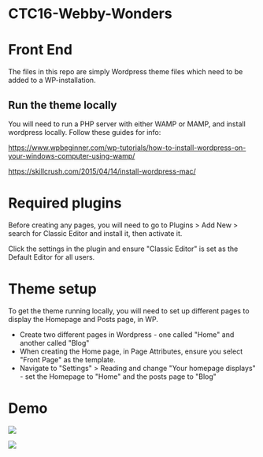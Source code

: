 # CTC16-Webby-Wonders

# Front End 

The files in this repo are simply Wordpress theme files which need to be added to a WP-installation.

## Run the theme locally
You will need to run a PHP server with either WAMP or MAMP, and install wordpress locally.  Follow these guides for info:

https://www.wpbeginner.com/wp-tutorials/how-to-install-wordpress-on-your-windows-computer-using-wamp/

https://skillcrush.com/2015/04/14/install-wordpress-mac/

# Required plugins

Before creating any pages, you will need to go to Plugins > Add New > search for Classic Editor and install it, then activate it.

Click the settings in the plugin and ensure "Classic Editor" is set as the Default Editor for all users. 

# Theme setup
To get the theme running locally, you will need to set up different pages to display the Homepage and Posts page, in WP.

* Create two different pages in Wordpress - one called "Home" and another called "Blog"
* When creating the Home page, in Page Attributes, ensure you select "Front Page" as the template.
* Navigate to "Settings" > Reading and change "Your homepage displays" - set the Homepage to "Home" and the posts page to "Blog"

# Demo

![](https://i.imgur.com/nrJPaAw.gif)

![](https://i.imgur.com/Xw3Tn0M.png)


